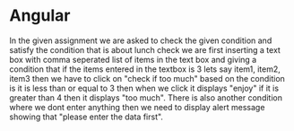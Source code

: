 # Angular
In the given assignment we are asked to check the given condition and satisfy the condition that is about lunch check
we are first inserting a text box with comma seperated list of items in the text box and giving a condition that if the items entered in the textbox is 3 lets say item1, item2, item3 then we have to click on "check if too much" based on the condition is it is less than or equal to 3 then when we click it displays "enjoy"
if it is greater than 4 then it displays "too much". There is also another condition where we dont enter anything then we need to display alert message showing that "please enter the data first".
